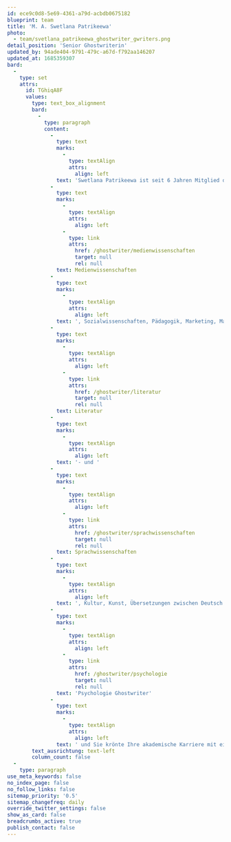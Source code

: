 ```yaml
---
id: ece9c0d8-5e69-4361-a79d-acbdb0675182
blueprint: team
title: 'M. A. Swetlana Patrikeewa'
photo:
  - team/svetlana_patrikeewa_ghostwriter_gwriters.png
detail_position: 'Senior Ghostwriterin'
updated_by: 94ade404-9791-479c-a67d-f792aa146207
updated_at: 1685359307
bard:
  -
    type: set
    attrs:
      id: TGhiqA8F
      values:
        type: text_box_alignment
        bard:
          -
            type: paragraph
            content:
              -
                type: text
                marks:
                  -
                    type: textAlign
                    attrs:
                      align: left
                text: 'Swetlana Patrikeewa ist seit 6 Jahren Mitglied des GWriters-Autorenteams und hat sich in dieser Zeit zu einer unserer wertvollsten Ghostwriterinnen entwickelt. Ihren fachlichen Hintergrund hat Swetlana Patrikeewa in den Bereichen '
              -
                type: text
                marks:
                  -
                    type: textAlign
                    attrs:
                      align: left
                  -
                    type: link
                    attrs:
                      href: /ghostwriter/medienwissenschaften
                      target: null
                      rel: null
                text: Medienwissenschaften
              -
                type: text
                marks:
                  -
                    type: textAlign
                    attrs:
                      align: left
                text: ', Sozialwissenschaften, Pädagogik, Marketing, Management und HR-Management, Germanistik, '
              -
                type: text
                marks:
                  -
                    type: textAlign
                    attrs:
                      align: left
                  -
                    type: link
                    attrs:
                      href: /ghostwriter/literatur
                      target: null
                      rel: null
                text: Literatur
              -
                type: text
                marks:
                  -
                    type: textAlign
                    attrs:
                      align: left
                text: '- und '
              -
                type: text
                marks:
                  -
                    type: textAlign
                    attrs:
                      align: left
                  -
                    type: link
                    attrs:
                      href: /ghostwriter/sprachwissenschaften
                      target: null
                      rel: null
                text: Sprachwissenschaften
              -
                type: text
                marks:
                  -
                    type: textAlign
                    attrs:
                      align: left
                text: ', Kultur, Kunst, Übersetzungen zwischen Deutsch und Russisch sowie als '
              -
                type: text
                marks:
                  -
                    type: textAlign
                    attrs:
                      align: left
                  -
                    type: link
                    attrs:
                      href: /ghostwriter/psychologie
                      target: null
                      rel: null
                text: 'Psychologie Ghostwriter'
              -
                type: text
                marks:
                  -
                    type: textAlign
                    attrs:
                      align: left
                text: ' und Sie krönte Ihre akademische Karriere mit einem Masterabschluss. In der Zusammenarbeit mit unseren Kunden glänzt Swetlana Patrikeewa durch professionelle Kommunikation, Kreativität sowie eine verantwortliche und überaus pünktliche Arbeitsweise. Darüber hinaus ermöglicht ihr ihre dynamische und flexible Persönlichkeit sich durch ihre Lernfähigkeit schnell in neue Themen einzuarbeiten und auch bei kurzfristigen Projekten hervorragende Leistungen zu erbringen.'
        text_ausrichtung: text-left
        column_count: false
  -
    type: paragraph
use_meta_keywords: false
no_index_page: false
no_follow_links: false
sitemap_priority: '0.5'
sitemap_changefreq: daily
override_twitter_settings: false
show_as_card: false
breadcrumbs_active: true
publish_contact: false
---
```

